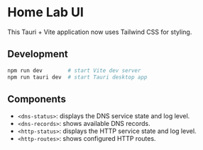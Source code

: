 # Home Lab UI

This Tauri + Vite application now uses Tailwind CSS for styling.

## Development

```bash
npm run dev        # start Vite dev server
npm run tauri dev  # start Tauri desktop app
```

## Components

- `<dns-status>`: displays the DNS service state and log level.
- `<dns-records>`: shows available DNS records.
- `<http-status>`: displays the HTTP service state and log level.
- `<http-routes>`: shows configured HTTP routes.
